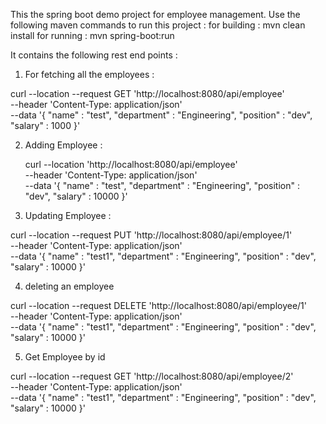 This the spring boot demo project for employee management.
Use the following maven commands to run this project :
for building : mvn clean install
for running : mvn spring-boot:run

It contains the following rest end points :

1) For fetching all the employees :

curl --location --request GET 'http://localhost:8080/api/employee' \
--header 'Content-Type: application/json' \
--data '{
    "name" : "test",
    "department" : "Engineering",
    "position" : "dev",
    "salary" : 1000
}'

2) Adding Employee :

    curl --location 'http://localhost:8080/api/employee' \
--header 'Content-Type: application/json' \
--data '{
    "name" : "test",
    "department" : "Engineering",
    "position" : "dev",
    "salary" : 10000
}' 

3) Updating Employee :

curl --location --request PUT 'http://localhost:8080/api/employee/1' \
--header 'Content-Type: application/json' \
--data '{
    "name" : "test1",
    "department" : "Engineering",
    "position" : "dev",
    "salary" : 10000
}'

4) deleting an employee

curl --location --request DELETE 'http://localhost:8080/api/employee/1' \
--header 'Content-Type: application/json' \
--data '{
    "name" : "test1",
    "department" : "Engineering",
    "position" : "dev",
    "salary" : 10000
}'

5) Get Employee by id 

curl --location --request GET 'http://localhost:8080/api/employee/2' \
--header 'Content-Type: application/json' \
--data '{
    "name" : "test1",
    "department" : "Engineering",
    "position" : "dev",
    "salary" : 10000
}'

